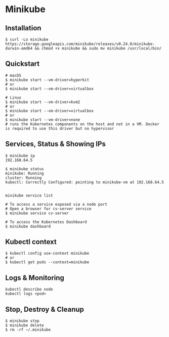 # Minikube

## Installation

```shell
$ curl -Lo minikube https://storage.googleapis.com/minikube/releases/v0.24.0/minikube-darwin-amd64 && chmod +x minikube && sudo mv minikube /usr/local/bin/
```

## Quickstart

```shell
# macOS
$ minikube start --vm-driver=hyperkit
# or
$ minikube start --vm-driver=virtualbox

# Linux
$ minikube start --vm-driver=kvm2
# or
$ minikube start --vm-driver=virtualbox
# or 
$ minikube start --vm-driver=none
# runs the Kubernetes components on the host and not in a VM. Docker is required to use this driver but no hypervisor
```

## Services, Status & Showing IPs

```shell
$ minikube ip
192.168.64.5

$ minikube status
minikube: Running
cluster: Running
kubectl: Correctly Configured: pointing to minikube-vm at 192.168.64.5


minikube service list

# To access a service exposed via a node port
# Open a browser for cv-server service
$ minikube service cv-server

# To access the Kubernetes Dashboard
$ minikube dashboard
```

##  Kubectl context

```shell
$ kubectl config use-context minikube
# or 
$ kubectl get pods --context=minikube
```

## Logs & Monitoring
```
kubectl describe node 
kubectl logs <pod> 
```

## Stop, Destroy & Cleanup

```shell
$ minikube stop
$ minikube delete
$ rm -rf ~/.minikube
```